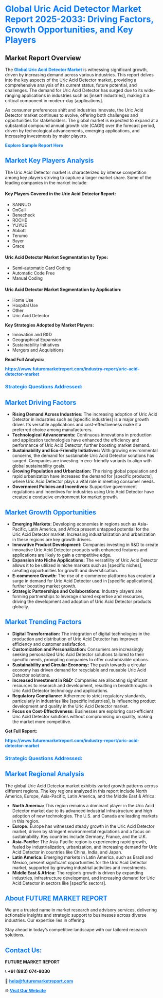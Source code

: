 <h1 style="color: #007BFF;">Global Uric Acid Detector Market Report 2025-2033: Driving Factors, Growth Opportunities, and Key Players</h1>

<section id="overview">
<h2>Market Report Overview</h2>
<p>The <a href="https://www.futuremarketreport.com/industry-report/uric-acid-detector-market" style="color: #007BFF; text-decoration: none;"><strong>Global Uric Acid Detector Market</strong></a> is witnessing significant growth, driven by increasing demand across various industries. This report delves into the key aspects of the Uric Acid Detector market, providing a comprehensive analysis of its current status, future potential, and challenges. The demand for Uric Acid Detector has surged due to its wide-ranging applications in industries such as [insert industries], making it a critical component in modern-day [applications].</p>
<p>As consumer preferences shift and industries innovate, the Uric Acid Detector market continues to evolve, offering both challenges and opportunities for stakeholders. The global market is expected to expand at a substantial compound annual growth rate (CAGR) over the forecast period, driven by technological advancements, emerging applications, and increasing investments by major players.</p>
</section>

<section id="overview">
<p><a href="https://www.futuremarketreport.com/request-sample/reportId=122501" style="color: #007BFF; text-decoration: none;"><strong>Explore Sample Report Here</strong></a></p>
</section>

<section id="key-players">
<h2 style="color: #007BFF;">Market Key Players Analysis</h2>
<p>The Uric Acid Detector market is characterized by intense competition among key players striving to capture a larger market share. Some of the leading companies in the market include:</p>
<h4>Key Players Covered in the Uric Acid Detector Report:</h4>
<ul><li>SANNUO</li><li>OnCall</li><li>Benecheck</li><li>ROCHE</li><li>YUYUE</li><li>Abbott</li><li>Terumo</li><li>Bayer</li><li>Grace</li></ul>
<h4>Uric Acid Detector Market Segmentation by Type:</h4>
<ul><li>Semi-automatic Card Coding</li><li>Automatic Code Free</li><li>Manual Coding</li></ul>

<h4>Uric Acid Detector Market Segmentation by Application:</h4>
<ul><li>Home Use</li><li>Hospital Use</li><li>Other</li><li>Uric Acid Detector</li></ul>
<p><strong>Key Strategies Adopted by Market Players:</strong></p>
<ul>
<li>Innovation and R&D</li>
<li>Geographical Expansion</li>
<li>Sustainability Initiatives</li>
<li>Mergers and Acquisitions</li>
</ul>
</section>

<section>
<p><strong>Read Full Analysis: </strong></p><a href="https://www.futuremarketreport.com/industry-report/uric-acid-detector-market" style="color: #007BFF; text-decoration: none;"><strong>https://www.futuremarketreport.com/industry-report/uric-acid-detector-market</strong></a>
<h3 style="color: #007BFF;">Strategic Questions Addressed:</h3>
</section>

<section id="driving-factors">
<h2 style="color: #007BFF;">Market Driving Factors</h2>
<ul>
<li><strong>Rising Demand Across Industries:</strong> The increasing adoption of Uric Acid Detector in industries such as [specific industries] is a major growth driver. Its versatile applications and cost-effectiveness make it a preferred choice among manufacturers.</li>
<li><strong>Technological Advancements:</strong> Continuous innovations in production and application technologies have enhanced the efficiency and performance of Uric Acid Detector, further boosting market demand.</li>
<li><strong>Sustainability and Eco-Friendly Initiatives:</strong> With growing environmental concerns, the demand for sustainable Uric Acid Detector solutions has surged. Companies are investing in eco-friendly variants to align with global sustainability goals.</li>
<li><strong>Growing Population and Urbanization:</strong> The rising global population and rapid urbanization have increased the demand for [specific products], where Uric Acid Detector plays a vital role in meeting consumer needs.</li>
<li><strong>Government Policies and Incentives:</strong> Supportive government regulations and incentives for industries using Uric Acid Detector have created a conducive environment for market growth.</li>
</ul>
</section>

<section id="growth-opportunities">
<h2 style="color: #007BFF;">Market Growth Opportunities</h2>
<ul>
<li><strong>Emerging Markets:</strong> Developing economies in regions such as Asia-Pacific, Latin America, and Africa present untapped potential for the Uric Acid Detector market. Increasing industrialization and urbanization in these regions are key growth drivers.</li>
<li><strong>Innovative Product Development:</strong> Companies investing in R&D to create innovative Uric Acid Detector products with enhanced features and applications are likely to gain a competitive edge.</li>
<li><strong>Expansion into Niche Applications:</strong> The versatility of Uric Acid Detector allows it to be utilized in niche markets such as [specific niches], creating opportunities for growth and diversification.</li>
<li><strong>E-commerce Growth:</strong> The rise of e-commerce platforms has created a surge in demand for Uric Acid Detector used in [specific applications], further boosting market growth.</li>
<li><strong>Strategic Partnerships and Collaborations:</strong> Industry players are forming partnerships to leverage shared expertise and resources, driving the development and adoption of Uric Acid Detector products globally.</li>
</ul>
</section>

<section id="trending-factors">
<h2 style="color: #007BFF;">Market Trending Factors</h2>
<ul>
<li><strong>Digital Transformation:</strong> The integration of digital technologies in the production and distribution of Uric Acid Detector has improved efficiency and customer satisfaction.</li>
<li><strong>Customization and Personalization:</strong> Consumers are increasingly seeking personalized Uric Acid Detector solutions tailored to their specific needs, prompting companies to offer customizable options.</li>
<li><strong>Sustainability and Circular Economy:</strong> The push towards a circular economy has driven demand for recyclable and reusable Uric Acid Detector solutions.</li>
<li><strong>Increased Investment in R&D:</strong> Companies are allocating significant resources to research and development, resulting in breakthroughs in Uric Acid Detector technology and applications.</li>
<li><strong>Regulatory Compliance:</strong> Adherence to strict regulatory standards, particularly in industries like [specific industries], is influencing product development and quality in the Uric Acid Detector market.</li>
<li><strong>Focus on Cost-Effectiveness:</strong> Businesses are exploring cost-efficient Uric Acid Detector solutions without compromising on quality, making the market more competitive.</li>
</ul>
</section>

<section>
<p><strong>Get Full Report: </strong></p><a href="https://www.futuremarketreport.com/industry-report/uric-acid-detector-market" style="color: #007BFF; text-decoration: none;"><strong>https://www.futuremarketreport.com/industry-report/uric-acid-detector-market</strong></a>
<h3 style="color: #007BFF;">Strategic Questions Addressed:</h3>
</section>


<section id="regional-analysis">
<h2 style="color: #007BFF;">Market Regional Analysis</h2>
<p>The global Uric Acid Detector market exhibits varied growth patterns across different regions. The key regions analyzed in this report include North America, Europe, Asia-Pacific, Latin America, and the Middle East & Africa:</p>
<ul>
<li><strong>North America:</strong> This region remains a dominant player in the Uric Acid Detector market due to its advanced industrial infrastructure and high adoption of new technologies. The U.S. and Canada are leading markets in this region.</li>
<li><strong>Europe:</strong> Europe has witnessed steady growth in the Uric Acid Detector market, driven by stringent environmental regulations and a focus on sustainability. Key countries include Germany, France, and the U.K.</li>
<li><strong>Asia-Pacific:</strong> The Asia-Pacific region is experiencing rapid growth, fueled by industrialization, urbanization, and increasing demand for Uric Acid Detector in countries like China, India, and Japan.</li>
<li><strong>Latin America:</strong> Emerging markets in Latin America, such as Brazil and Mexico, present significant opportunities for the Uric Acid Detector market, supported by growing industrial activities and investments.</li>
<li><strong>Middle East & Africa:</strong> The region’s growth is driven by expanding industries, infrastructure development, and increasing demand for Uric Acid Detector in sectors like [specific sectors].</li>
</ul>
</section>

<footer>
<h2 style="color: #007BFF;">About FUTURE MARKET REPORT</h2>
<p>We are a trusted name in market research and advisory services, delivering actionable insights and strategic support to businesses across diverse industries. Our expertise lies in offering:</p>

<p>Stay ahead in today’s competitive landscape with our tailored research solutions.</p>

<h2 style="color: #007BFF;">Contact Us:</h2>
<p><strong>FUTURE MARKET REPORT</strong></p>
<p>📞 <strong>+91 (883) 074-8030</strong></p>
<p>📧 <strong><a href="mailto:help@futuremarketreport.com" style="color: #007BFF;">help@futuremarketreport.com</a></strong></p>
<p>🌐 <strong><a href="https://www.futuremarketreport.com/" style="color: #007BFF;">Visit Our Website</a></strong></p>
</footer>